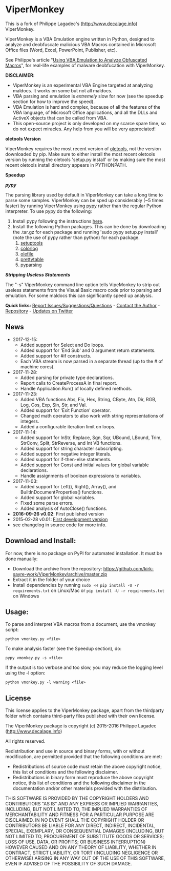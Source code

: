 ViperMonkey
===========

This is a fork of Philippe Lagadec's (http://www.decalage.info) ViperMonkey.

ViperMonkey is a VBA Emulation engine written in Python, designed to analyze
and deobfuscate malicious VBA Macros contained in Microsoft Office files
(Word, Excel, PowerPoint, Publisher, etc).

See Philippe's article "[Using VBA Emulation to Analyze Obfuscated Macros](http://decalage.info/vba_emulation)",
for real-life examples of malware deobfucation with ViperMonkey.

**DISCLAIMER**:
- ViperMonkey is an experimental VBA Engine targeted at analyzing maldocs. It works on some but not all maldocs. 
- VBA parsing and emulation is *extremely* slow for now (see the speedup section for how to improve the speed).
- VBA Emulation is hard and complex, because of all the features of the VBA language, of Microsoft
Office applications, and all the DLLs and ActiveX objects that can be called from VBA.
- This open-source project is only developed on my scarce spare time, so do not expect
miracles. Any help from you will be very appreciated!

**oletools Version**

ViperMonkey requires the most recent version of
[oletools](https://github.com/decalage2/oletools), not the version
downloaded by pip. Make sure to either install the most recent oletools
version by running the oletools 'setup.py install' or by making sure
the most recent oletools install directory appears in PYTHONPATH.

**Speedup**

***pypy***

The parsing library used by default in ViperMonkey can take a long
time to parse some samples. ViperMonkey can be sped up considerably (~5
times faster) by running ViperMonkey using [pypy](https://pypy.org/)
rather than the regular Python interpreter. To use pypy do the
following:

1. Install pypy following the instructions [here](https://pypy.org/download.html).
2. Install the following Python packages. This can be done by
   downloading the .tar.gz for each package and running 'sudo pypy
   setup.py install' (note the use of pypy rather than python) for
   each package.
   1. [setuptools](https://pypi.python.org/pypi/setuptools)
   2. [colorlog](https://pypi.python.org/pypi/colorlog)
   3. [olefile](https://pypi.python.org/pypi/olefile)
   4. [prettytable](https://pypi.python.org/pypi/PrettyTable)
   5. [pyparsing](https://pypi.python.org/pypi/pyparsing/2.2.0)

***Stripping Useless Statements***

The "-s" ViperMonkey command line option tells VipeMonkey to strip out
useless statements from the Visual Basic macro code prior to parsing
and emulation. For some maldocs this can significantly speed up
analysis.

**Quick links:**
[Report Issues/Suggestions/Questions](https://github.com/decalage2/ViperMonkey/issues) -
[Contact the Author](http://decalage.info/contact) -
[Repository](https://github.com/decalage2/ViperMonkey) -
[Updates on Twitter](https://twitter.com/decalage2)

[//]: # (Home page http://www.decalage.info/vipermonkey)
[//]: # (Documentation https://github.com/decalage2/ViperMonkey/wiki)
[//]: # (Download/Install https://github.com/decalage2/ViperMonkey/wiki/Install)

News
----

- 2017-12-15:
  - Added support for Select and Do loops.
  - Added support for 'End Sub' and 0 argument return statements.
  - Added support for #if constructs.
  - Each VBA stream is now parsed in a separate thread (up to the # of machine cores).
- 2017-11-28:
  - Added parsing for private type declarations.
  - Report calls to CreateProcessA in final report.
  - Handle Application.Run() of locally defined methods.
- 2017-11-23:
  - Added VBA functions Abs, Fix, Hex, String, CByte, Atn, Dir, RGB, Log, Cos, Exp, Sin, Str, and Val.
  - Added support for 'Exit Function' operator.
  - Changed math operators to also work with string representations of integers.
  - Added a configurable iteration limit on loops.
- 2017-11-14:
  - Added support for InStr, Replace, Sgn, Sqr, UBound, LBound, Trim, StrConv, Split, StrReverse, and Int VB functions.
  - Added support for string character subscripting.
  - Added support for negative integer literals.
  - Added support for if-then-else statements.
  - Added support for Const and initial values for global variable declarations.
  - Handle assignments of boolean expressions to variables.
- 2017-11-03:
  - Added support for Left(), Right(), Array(), and BuiltInDocumentProperties() functions.
  - Added support for global variables.
  - Fixed some parse errors.
  - Added analysis of AutoClose() functions.
- **2016-09-26 v0.02**: First published version
- 2015-02-28 v0.01: [First development version](https://twitter.com/decalage2/status/571778745222242305)
- see changelog in source code for more info.

Download and Install:
---------------------

For now, there is no package on PyPI for automated installation. It must be done manually:

- Download the archive from the repository: https://github.com/kirk-sayre-work/ViperMonkey/archive/master.zip
- Extract it in the folder of your choice
- Install dependencies by running `sudo -H pip install -U -r requirements.txt` on Linux/Mac
or `pip install -U -r requirements.txt` on Windows

Usage:
------

To parse and interpret VBA macros from a document, use the vmonkey script:

```text
python vmonkey.py <file>
```

To make analysis faster (see the Speedup section), do:

```text
pypy vmonkey.py -s <file>
```

If the output is too verbose and too slow, you may reduce the logging level using the
-l option:

```text
python vmonkey.py -l warning <file>
```

License
-------

This license applies to the ViperMonkey package, apart from the thirdparty folder which contains third-party files
published with their own license.

The ViperMonkey package is copyright (c) 2015-2016 Philippe Lagadec (http://www.decalage.info)

All rights reserved.

Redistribution and use in source and binary forms, with or without modification,
are permitted provided that the following conditions are met:

 * Redistributions of source code must retain the above copyright notice, this
   list of conditions and the following disclaimer.
 * Redistributions in binary form must reproduce the above copyright notice,
   this list of conditions and the following disclaimer in the documentation
   and/or other materials provided with the distribution.

THIS SOFTWARE IS PROVIDED BY THE COPYRIGHT HOLDERS AND CONTRIBUTORS "AS IS" AND
ANY EXPRESS OR IMPLIED WARRANTIES, INCLUDING, BUT NOT LIMITED TO, THE IMPLIED
WARRANTIES OF MERCHANTABILITY AND FITNESS FOR A PARTICULAR PURPOSE ARE
DISCLAIMED. IN NO EVENT SHALL THE COPYRIGHT HOLDER OR CONTRIBUTORS BE LIABLE
FOR ANY DIRECT, INDIRECT, INCIDENTAL, SPECIAL, EXEMPLARY, OR CONSEQUENTIAL
DAMAGES (INCLUDING, BUT NOT LIMITED TO, PROCUREMENT OF SUBSTITUTE GOODS OR
SERVICES; LOSS OF USE, DATA, OR PROFITS; OR BUSINESS INTERRUPTION) HOWEVER
CAUSED AND ON ANY THEORY OF LIABILITY, WHETHER IN CONTRACT, STRICT LIABILITY,
OR TORT (INCLUDING NEGLIGENCE OR OTHERWISE) ARISING IN ANY WAY OUT OF THE USE
OF THIS SOFTWARE, EVEN IF ADVISED OF THE POSSIBILITY OF SUCH DAMAGE.


